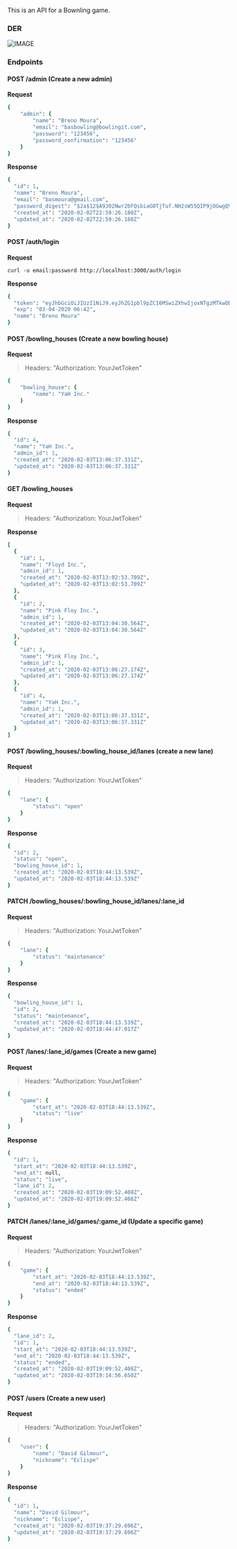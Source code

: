 This is an API for a Bownling game.

### DER

![IMAGE](https://i.imgur.com/DINlB6K.png)

### Endpoints

#### POST /admin (Create a new admin)

**Request**
```ruby
{
	"admin": {
		"name": "Breno Moura",
		"email": "basbowling@bowlingit.com",
		"password": "123456",
		"password_confirmation": "123456"
	}
}
```

**Response**
```ruby
{
  "id": 1,
  "name": "Breno Moura",
  "email": "basmoura@gmail.com",
  "password_digest": "$2a$12$A9J02Nwr26FQsbiaG0TjTuf.NH2sW55QIP9jOGwgQVJPJYfPc9oZi",
  "created_at": "2020-02-02T22:59:26.180Z",
  "updated_at": "2020-02-02T22:59:26.180Z"
}
```

#### POST /auth/login

**Request**
```
curl -u email:password http://localhost:3000/auth/login
```

**Response**
```ruby
{
  "token": "eyJhbGciOiJIUzI1NiJ9.eyJhZG1pbl9pZCI6MSwiZXhwIjoxNTgzMTkwODE2fQ.PwjarAYn231nmvkKITgYqndUyawXjkhNkX9riuMPuQ4",
  "exp": "03-04-2020 06:42",
  "name": "Breno Moura"
}
```

#### POST /bowling_houses (Create a new bowling house)
**Request**

> Headers: "Authorization: YourJwtToken"

```ruby
{
	"bowling_house": {
		"name": "YaH Inc."
	}
}
```

**Response**
```ruby
{
  "id": 4,
  "name": "YaH Inc.",
  "admin_id": 1,
  "created_at": "2020-02-03T13:06:37.331Z",
  "updated_at": "2020-02-03T13:06:37.331Z"
}
```

#### GET /bowling_houses
**Request**

> Headers: "Authorization: YourJwtToken"

**Response**
```ruby
[
  {
    "id": 1,
    "name": "Floyd Inc.",
    "admin_id": 1,
    "created_at": "2020-02-03T13:02:53.709Z",
    "updated_at": "2020-02-03T13:02:53.709Z"
  },
  {
    "id": 2,
    "name": "Pink Floy Inc.",
    "admin_id": 1,
    "created_at": "2020-02-03T13:04:30.564Z",
    "updated_at": "2020-02-03T13:04:30.564Z"
  },
  {
    "id": 3,
    "name": "Pink Floy Inc.",
    "admin_id": 1,
    "created_at": "2020-02-03T13:06:27.174Z",
    "updated_at": "2020-02-03T13:06:27.174Z"
  },
  {
    "id": 4,
    "name": "YaH Inc.",
    "admin_id": 1,
    "created_at": "2020-02-03T13:06:37.331Z",
    "updated_at": "2020-02-03T13:06:37.331Z"
  }
]
```

#### POST /bowling_houses/:bowling_house_id/lanes (create a new lane)
**Request**

> Headers: "Authorization: YourJwtToken"

```ruby
{
	"lane": {
		"status": "open"
	}
}
```

**Response**
```ruby
{
  "id": 2,
  "status": "open",
  "bowling_house_id": 1,
  "created_at": "2020-02-03T18:44:13.539Z",
  "updated_at": "2020-02-03T18:44:13.539Z"
}
```

#### PATCH /bowling_houses/:bowling_house_id/lanes/:lane_id
**Request**

> Headers: "Authorization: YourJwtToken"

```ruby
{
	"lane": {
		"status": "maintenance"
	}
}
```

**Response**
```ruby
{
  "bowling_house_id": 1,
  "id": 2,
  "status": "maintenance",
  "created_at": "2020-02-03T18:44:13.539Z",
  "updated_at": "2020-02-03T18:44:47.017Z"
}
```

#### POST /lanes/:lane_id/games (Create a new game)
**Request**

> Headers: "Authorization: YourJwtToken"

```ruby
{
	"game": {
		"start_at": "2020-02-03T18:44:13.539Z",
		"status": "live"
	}
}
```

**Response**
```ruby
{
  "id": 1,
  "start_at": "2020-02-03T18:44:13.539Z",
  "end_at": null,
  "status": "live",
  "lane_id": 2,
  "created_at": "2020-02-03T19:09:52.408Z",
  "updated_at": "2020-02-03T19:09:52.408Z"
}
```

#### PATCH /lanes/:lane_id/games/:game_id (Update a specific game)
**Request**

> Headers: "Authorization: YourJwtToken"

```ruby
{
	"game": {
		"start_at": "2020-02-03T18:44:13.539Z",
		"end_at": "2020-02-03T18:44:13.539Z",
		"status": "ended"
	}
}
```

**Response**
```ruby
{
  "lane_id": 2,
  "id": 1,
  "start_at": "2020-02-03T18:44:13.539Z",
  "end_at": "2020-02-03T18:44:13.539Z",
  "status": "ended",
  "created_at": "2020-02-03T19:09:52.408Z",
  "updated_at": "2020-02-03T19:14:56.650Z"
}
```

#### POST /users (Create a new user)
**Request**

> Headers: "Authorization: YourJwtToken"

```ruby
{
	"user": {
		"name": "David Gilmour",
		"nickname": "Eclispe"
	}
}
```

**Response**
```ruby
{
  "id": 1,
  "name": "David Gilmour",
  "nickname": "Eclispe",
  "created_at": "2020-02-03T19:37:29.696Z",
  "updated_at": "2020-02-03T19:37:29.696Z"
}
```
